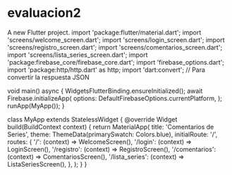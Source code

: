 # evaluacion2

A new Flutter project.
import 'package:flutter/material.dart';
import 'screens/welcome_screen.dart';
import 'screens/login_screen.dart';
import 'screens/registro_screen.dart';
import 'screens/comentarios_screen.dart';
import 'screens/lista_series_screen.dart';
import 'package:firebase_core/firebase_core.dart';
import 'firebase_options.dart';
import 'package:http/http.dart' as http;
import 'dart:convert'; // Para convertir la respuesta JSON

void main() async {
  WidgetsFlutterBinding.ensureInitialized();
  await Firebase.initializeApp(
    options: DefaultFirebaseOptions.currentPlatform,
  );
  runApp(MyApp());
}

class MyApp extends StatelessWidget {
  @override
  Widget build(BuildContext context) {
    return MaterialApp(
      title: 'Comentarios de Series',
      theme: ThemeData(primarySwatch: Colors.blue),
      initialRoute: '/',
      routes: {
        '/': (context) => WelcomeScreen(),
        '/login': (context) => LoginScreen(),
        '/registro': (context) => RegistroScreen(),
        '/comentarios': (context) => ComentariosScreen(),
        '/lista_series': (context) => ListaSeriesScreen(),
      },
    );
  }
}
